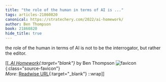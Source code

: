 ```yaml
---
title: "the role of the human in terms of AI is ..."
tags: articles-21860820
canonical: https://stratechery.com/2022/ai-homework/
author: Ben Thompson
book: 21860820
hide_title: true
---
```


the role of the human in terms of AI is not to be the interrogator, but rather the editor.


[[<cite>_[AI Homework](https://stratechery.com/2022/ai-homework/){:target="_blank"}_</cite> by Ben Thompson ![favicon](https://s2.googleusercontent.com/s2/favicons?domain=stratechery.com){:class="source-favicon"}<br>
_More_: [Readwise URL](https://readwise.io/open/432361172){:target="_blank"}
::wrap]]